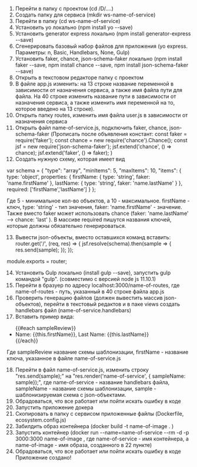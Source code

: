 1. Перейти в папку с проектом (cd /D/....)
2. Создать папку для сервиса (mkdir ws-name-of-service)
3. Перейти в папку (cd ws-name-of-service)
4. Установить yo локально (npm install yo --save)
5. Установить generator express локально (npm install generator-express --save)
6. Сгенерировать базовый набор файлов для приложения (yo express.
Параметры: n, Basic, Handlebars, None, Gulp)
7. Установить faker, chance, json-schema-faker локально (npm install faker --save, npm install chance --save, npm install json-schema-faker --save)
8. Открыть в текстовом редакторе папку с проектом
9. В файле app.js изменить: на 13 строке название переменной в зависимости от назначения сервиса, а также имя файла пути для файла. На 40 строке изменить название пути в зависимости от назначения сервиса, а также изменить имя переменной на то, которое введено на 13 строке).
10. Открыть папку routes, изменить имя файла user.js в зависимости от назначения сервиса
11. Открыть файл name-of-service.js, подключить faker, chance, json-schema-faker (Прописать после объявления констант: 
const faker = require('faker');
const chance = new require('chance').Chance();
const jsf = new require('json-schema-faker');
jsf.extend('chance', () => chance);
jsf.extend('faker', () => faker);
)
12. Создать нужную схему, которая имеет вид

var schema = {
  "type": "array",
  "minItems": 5,
  "maxItems": 10,
  "items": {
    type: 'object',
    properties: {
      firstName: {
        type: 'string',
        faker: 'name.firstName'
      },
      lastName: {
        type: 'string',
        faker: 'name.lastName'
      }
    },
    required: ['firstName','lastName']
  }
};

Где 5 - минимальное кол-во объектов, а 10 - максимальное. firstName - ключ, type: 'string' - тип значения, faker: 'name.firstName' - значение. Также вместо faker может использовать chance (faker: 'name.lastName' --> chance: 'last' ). В массиве required пишутся названия ключей, которые должны обязательно генерироваться. 

13. Вывести json-объекты, вместо оставшихся команд вставить:
router.get('/', (req, res) => {
  jsf.resolve(schema).then(sample => {
    res.send(sample);
  });
});

module.exports = router;

14. Установить Gulp локально (install gulp --save), запустить gulp командой "gulp". (совместимо с версией node js 11.10.1)
15. Перейти в бразуер по адресу localhost:3000/name-of-routes, где name-of-routes - путь, указанный в 40 строке файла app.js
16. Проверить генерацию файлов (должен вывестить массив json-объектов), перейти в текстовый редактов и в паке views создать handlebars файл (name-of-service.handlebars)
17. Вставить пример вида:
<ul>
    {{#each sampleReview}}
    <li>Name: {{this.firstName}}, Last Name: {{this.lastName}}</li>
    {{/each}}
</ul>
Где sampleReview название схемы шаблонизации, firstName - название ключа, указанное в файле name-of-service.js

18. Перейти в файл name-of-service.js, изменить строку "res.send(sample);" на "res.render('name-of-service', { sampleName: sample});", где name-of-service - название handlebars файла, sampleName - название схемы шаблонизации, sample - шаблонизируемая схема с json-объектами.
19. Обрадоваться, что все работает или пойти искать ошибку в коде
20. Запустить приложение докера
21. Скопировать в папку с сервисом приложенные файлы (Dockerfile, ecosystem.config.js)
22. Забилдить образ контейнера (docker build -t name-of-image . )
23. Запустить контейнер (docker run --name=name-of-service --rm -d -p 3000:3000 name-of-image , где name-of-service - имя контейнера, а name-of-image - имя образа, созданного в 22 пункте)
24. Обрадоваться, что все работает или пойти искать ошибку в коде
Приложение создано!